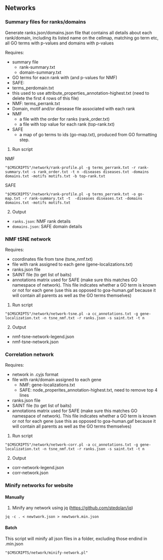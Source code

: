 ## Networks

### Summary files for ranks/domains

Generate ranks.json/domains.json file that contains all details about each rank/domain, including its listed name on the cellmap, matching go term etc, all GO terms with p-values and domains with p-values

Requires:
* summary file
  * rank-summary.txt
  * domain-summary.txt
* GO terms for eacn rank with (and p-values for NMF)
 * SAFE:
  * terms_perdomain.txt
  * this used to use attribute_properties_annotation-highest.txt (need to delete the first 4 rows of this file)
 * NMF: terms_perrank.txt
* Domain, motif and/or diesease file associated with each rank
* NMF
  * a file with the order for ranks (rank_order.txt)
  * a file with top value for each rank (top-rank.txt)
* SAFE
  * a map of go terms to ids (go-map.txt), produced from GO formatting step.

1. Run script

NMF
```
"$CMSCRIPTS"/network/rank-profile.pl -g terms_perrank.txt -r rank-summary.txt -s rank_order.txt -t n -diseases diseases.txt -domains domains.txt -motifs motifs.txt -b top-rank.txt
```

SAFE
```
"$CMSCRIPTS"/network/rank-profile.pl -g terms_perrank.txt -o go-map.txt -r rank-summary.txt -t  -diseases diseases.txt -domains domains.txt -motifs motifs.txt
```

2. Output
* `ranks.json`: NMF rank details
* `domains.json`: SAFE domain details

### NMF tSNE network

Requires:
* coordinates file from tsne (tsne_nmf.txt)
* file with rank assigned to each gene (gene-localizations.txt)
* ranks.json file
* SAINT file (to get list of baits)
* annotations matrix used for SAFE (make sure this matches GO namespace of network). This file indicates whether a GO term is known or not for each gene (use this as opposed to goa-human.gaf because it will contain all parents as well as the GO terms themselves)

1. Run script
```
"$CMSCRIPTS"/network/network-tsne.pl -a cc_annotations.txt -g gene-localization.txt -n tsne_nmf.txt -r ranks.json -s saint.txt -t n
```

2. Output
* nmf-tsne-network-legend.json
* nmf-tsne-network.json

### Correlation network

Requires:
* network in .cyjs format
* file with rank/domain assigned to each gene
  * NMF: gene-localizations.txt
  * SAFE: node_properites_annotation-highest.txt, need to remove top 4 lines
* ranks.json file
* SAINT file (to get list of baits)
* annotations matrix used for SAFE (make sure this matches GO namespace of network). This file indicates whether a GO term is known or not for each gene (use this as opposed to goa-human.gaf because it will contain all parents as well as the GO terms themselves)

1. Run script
```
"$CMSCRIPTS"/network/network-corr.pl -a cc_annotations.txt -g gene-localization.txt -n tsne_nmf.txt -r ranks.json -s saint.txt -t n
```

2. Output
* corr-network-legend.json
* corr-network.json

### Minify networks for website

#### Manually

1. Minify any network using jq (https://github.com/stedolan/jq)
```
jq -c . < newtwork.json > newtwork.min.json
```

#### Batch

This script will minify all json files in a folder, excluding those endind in .min.json

```
"$CMSCRIPTS/network/minify-network.pl"
```